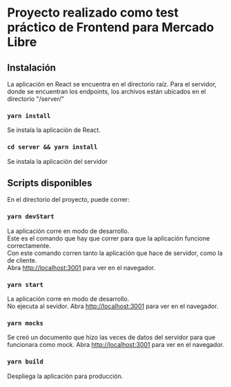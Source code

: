 # Proyecto realizado como test práctico de Frontend para Mercado Libre

## Instalación

La aplicación en React se encuentra en el directorio raíz. Para el servidor, donde se encuentran los endpoints, los archivos están ubicados en el directorio "/server/"

### `yarn install`

Se instala la aplicación de React.

### `cd server && yarn install`

Se instala la aplicación del servidor

## Scripts disponibles

En el directorio del proyecto, puede correr:

### `yarn devStart`

La aplicación corre en modo de desarrollo.\
Este es el comando que hay que correr para que la aplicación funcione correctamente.\
Con este comando corren tanto la aplicación que hace de servidor, como la de cliente.\
Abra [http://localhost:3001](http://localhost:3001) para ver en el navegador.

### `yarn start`

La aplicación corre en modo de desarrollo.\
No ejecuta al sevidor.
Abra [http://localhost:3001](http://localhost:3001) para ver en el navegador.

### `yarn mocks`

Se creó un documento que hizo las veces de datos del servidor para que funcionara como mock.
Abra [http://localhost:3001](http://localhost:3001) para ver en el navegador.

### `yarn build`

Despliega la aplicación para producción.
